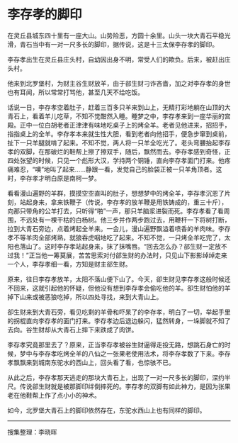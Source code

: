 # 李存孝的脚印

在灵丘县城东四十里有一座大山。山势险恶，方圆十余里。山头一块大青石平稳光滑，青石当中有一对一尺多长的脚印，据传说，这是十三太保李存孝的脚印。

李存孝出生在灵丘县庄头村，自幼因出身不明，常受人们的欺负。后来，被赶出庄头村。

他来到北罗堡村，为财主谷生财放羊，由于郤生财刁诈吝啬，加之对李存孝的身世也有耳闻，所以常常打骂他，甚至几天不给吃饭。

话说一日，李存孝空着肚子，赶着三百多只羊来到山上，无精打彩地躺在山顶的大青石上，看着羊儿吃草，不知不觉酣然入睡。睡梦之中，李存孝来到一座华丽的宫殿。正中一位白胡老者正津津有味地吃桌子上的烤全羊。老者见他进来，招招手，指指桌上的全羊。李存孝本来就生性大胆，看到老者向他招手，便急步窜到桌前，扯下一只羊腿就啃了起来。不知不觉，两人将一只羊全吃光了。老头弯腰抬起李存孝的双脚，在那破烂的鞋帮上擦了擦双手，随后，飘然而去。李存孝感到奇怪，正四处张望的时候，只见一个彪形大汉，学持两个铜锤，直向李存孝面门打来。他疼痛难忍，“噢”地叫了起来......静跟一看，发觉自己的脸袋正被一只羊角顶者。这时，李存孝才明白原是南柯一梦。

看看漫山遍野的羊群，摸摸空空直叫的肚子，想想梦中的烤全羊，李存孝沉恩了片刻，站起身来，拿来铁鞭子（传说，李存孝的放羊鞭是用铁铸成的，重三十斤），向那只带角的公羊打去，只听得“啪”一声，那只羊脑浆进裂而死。李存孝看了看周围，不远处有一棵干枯的白杨树。他三步并作两步跑过去，用鞭杆一下将树打断，拉到大青石旁边，点着烤起全羊来。一会儿，漫山遍野飘溢着喷香的羊肉味。李存孝不等羊肉全部烤熟，就狼吞虎咽地吃了起来。不知不觉，一只烤全羊吃完了，太阳也落山了。这时李存孝站起身来，抹了抹嘴唇。“回去怎么办？郤生财一定放不过我！”正当他一筹莫展，苦苦思索对付郤生财的办法时，只见山下影影绰绰走来一个人，李存孝细一看，方知是财主郤生财。

原来，往日李存孝放羊，太阳不落山便下山了。今天，卻生财见李存孝这般时候还不回来，这就引起他的怀疑，但他没有想到李存孝会偷吃他的羊。卻生财怕他的羊掉下山来或被恶狼吃掉，所以四处寻找，来到大青山上。

卻生财来到大青石旁，看见吃剩的羊骨和吓杲了的李存孝，明白了一切，举起手里的拐棍直向李存孝的面门打来。李存孝边后退边躲闪，猛然转身，一垛脚就不知了去向。谷生财却从大青石上摔下来跌成了肉饼。

李存孝究竟那里去了？原来，正当李存孝被谷生财逼得走投无路，想跳石身亡的时候，梦中与李存孝吃烤全羊的八仙之一张果老使用法术，将李存孝数了下来。李存孝飘飘来到城南东驼水的西山上，回头看了看，也惊骇不已。

从此之后，李存孝那天逃走的那块大青石上，出现了一对一尺多长的脚印，深约半尺。传说郤生财就是被那脚印绊倒摔死的。李存孝的双脚有如此神力，是因为张果老在他鞋帮上作了点小小的神术。

如今，北罗堡大青石上的脚印依然存在，东驼水西山上也有同样的脚印。

---

搜集整理：李晓晖
